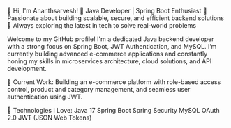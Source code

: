 👋 Hi, I'm Ananthsarvesh!
🔧 Java Developer | Spring Boot Enthusiast
🎯 Passionate about building scalable, secure, and efficient backend solutions
🚀 Always exploring the latest in tech to solve real-world problems

Welcome to my GitHub profile! I'm a dedicated Java backend developer with a strong focus on Spring Boot, JWT Authentication, and MySQL. I’m currently building advanced e-commerce applications and constantly honing my skills in microservices architecture, cloud solutions, and API development.

💼 Current Work:
Building an e-commerce platform with role-based access control, product and category management, and seamless user authentication using JWT.

🔧 Technologies I Love:
Java 17
Spring Boot
Spring Security
MySQL
OAuth 2.0
JWT (JSON Web Tokens)
